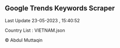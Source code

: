

## Google Trends Keywords Scraper 
 
Last Update 23-05-2023 , 15:40:52

Country List :
VIETNAM.json



© Abdul Muttaqin 

